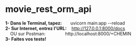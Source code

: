 # movie_rest_orm_api

<b>1- Dans le Terminal, tapez:</b>&nbsp;&nbsp;&nbsp;&nbsp;&nbsp;&nbsp;&nbsp;uvicorn main:app --reload<br/>
<b>2- Sur Internet, entrez l'URL:</b>&nbsp;&nbsp;&nbsp;&nbsp;http://127.0.0.1:8000/docs<br/>
&nbsp;&nbsp;&nbsp;&nbsp;OU sur Postman:&nbsp;&nbsp;&nbsp;&nbsp;&nbsp;&nbsp;&nbsp;&nbsp;&nbsp;&nbsp;&nbsp;&nbsp;&nbsp;&nbsp;&nbsp;&nbsp;http://localhost:8000/+CHEMIN<br/>
<b>3- Faites vos tests!</b><br/>
